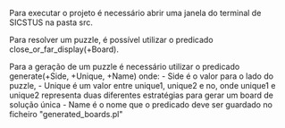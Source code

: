 Para executar o projeto é necessário abrir uma janela do terminal de SICSTUS na pasta src.

Para resolver um puzzle, é possível utilizar o predicado close_or_far_display(+Board).

Para a geração de um puzzle é necessário utilizar o predicado generate(+Side, +Unique, +Name) onde:
    - Side é o valor para o lado do puzzle, 
    - Unique é um valor entre unique1, unique2 e no, onde unique1 e unique2 representa duas diferentes estratégias para gerar um board de solução única
    - Name é o nome que o predicado deve ser guardado no ficheiro "generated_boards.pl"